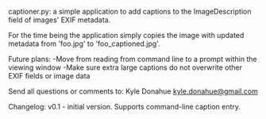 captioner.py: a simple application to add captions to the ImageDescription
field of images' EXIF metadata.

For the time being the application simply copies the image with updated
metadata from 'foo.jpg' to 'foo_captioned.jpg'.

Future plans:
-Move from reading from command line to a prompt within the viewing window
-Make sure extra large captions do not overwrite other EXIF fields or image
      data

Send all questions or comments to:
Kyle Donahue
kyle.donahue@gmail.com

Changelog:
v0.1 - initial version.  Supports command-line caption entry.